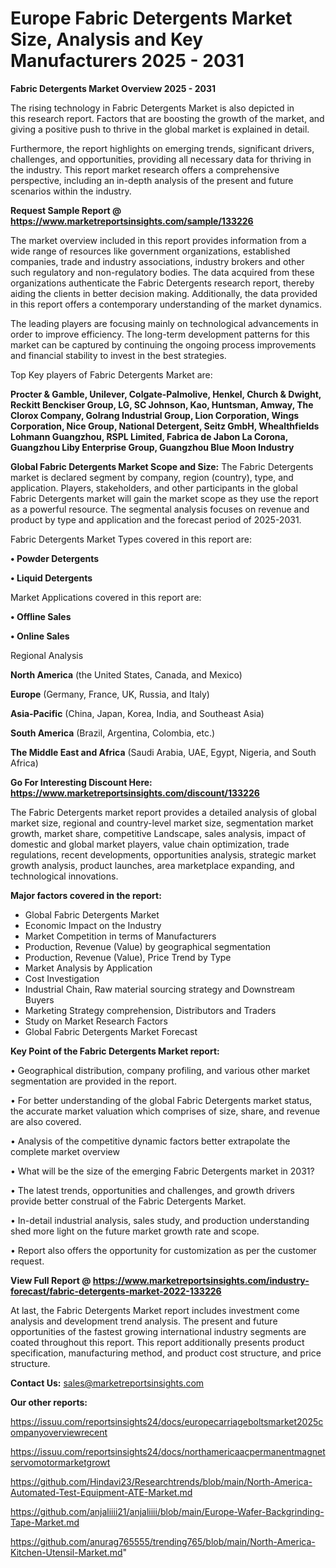 # Europe Fabric Detergents Market Size, Analysis and Key Manufacturers 2025 - 2031

<Strong> Fabric Detergents Market Overview 2025 - 2031</strong>

The rising technology in Fabric Detergents Market is also depicted in this research report. Factors that are boosting the growth of the market, and giving a positive push to thrive in the global market is explained in detail.

Furthermore, the report highlights on emerging trends, significant drivers, challenges, and opportunities, providing all necessary data for thriving in the industry. This report market research offers a comprehensive perspective, including an in-depth analysis of the present and future scenarios within the industry.

<strong>Request Sample Report @ <a href=https://www.marketreportsinsights.com/sample/133226>https://www.marketreportsinsights.com/sample/133226</a></strong>

The market overview included in this report provides information from a wide range of resources like government organizations, established companies, trade and industry associations, industry brokers and other such regulatory and non-regulatory bodies. The data acquired from these organizations authenticate the Fabric Detergents research report, thereby aiding the clients in better decision making. Additionally, the data provided in this report offers a contemporary understanding of the market dynamics.

The leading players are focusing mainly on technological advancements in order to improve efficiency. The long-term development patterns for this market can be captured by continuing the ongoing process improvements and financial stability to invest in the best strategies.

Top Key players of Fabric Detergents Market are:

<strong>Procter & Gamble, Unilever, Colgate-Palmolive, Henkel, Church & Dwight, Reckitt Benckiser Group, LG, SC Johnson, Kao, Huntsman, Amway, The Clorox Company, Golrang Industrial Group, Lion Corporation, Wings Corporation, Nice Group, National Detergent, Seitz GmbH, Whealthfields Lohmann Guangzhou, RSPL Limited, Fabrica de Jabon La Corona, Guangzhou Liby Enterprise Group, Guangzhou Blue Moon Industry</strong>

<strong><b>Global Fabric Detergents Market Scope and Size:</b></strong>
The Fabric Detergents market is declared segment by company, region (country), type, and application. Players, stakeholders, and other participants in the global Fabric Detergents market will gain the market scope as they use the report as a powerful resource. The segmental analysis focuses on revenue and product by type and application and the forecast period of 2025-2031.

Fabric Detergents Market Types covered in this report are:

<strong>• Powder Detergents

• Liquid Detergents</strong>

Market Applications covered in this report are:

<strong>• Offline Sales

• Online Sales</strong> 

Regional Analysis

<strong>North America</strong> (the United States, Canada, and Mexico)

<strong>Europe</strong> (Germany, France, UK, Russia, and Italy)

<strong>Asia-Pacific</strong> (China, Japan, Korea, India, and Southeast Asia)

<strong>South America</strong> (Brazil, Argentina, Colombia, etc.)

<strong>The Middle East and Africa</strong> (Saudi Arabia, UAE, Egypt, Nigeria, and South Africa)

<strong>Go For Interesting Discount Here: <a href=https://www.marketreportsinsights.com/discount/133226>https://www.marketreportsinsights.com/discount/133226</a></strong>

The Fabric Detergents market report provides a detailed analysis of global market size, regional and country-level market size, segmentation market growth, market share, competitive Landscape, sales analysis, impact of domestic and global market players, value chain optimization, trade regulations, recent developments, opportunities analysis, strategic market growth analysis, product launches, area marketplace expanding, and technological innovations.

<strong><b>Major factors covered in the report:</b></strong>
<ul>
  <li>Global Fabric Detergents Market </li>
  <li>Economic Impact on the Industry</li>
  <li>Market Competition in terms of Manufacturers</li>
  <li>Production, Revenue (Value) by geographical segmentation</li>
  <li>Production, Revenue (Value), Price Trend by Type</li>
  <li>Market Analysis by Application</li>
  <li>Cost Investigation</li>
  <li>Industrial Chain, Raw material sourcing strategy and Downstream Buyers</li>
  <li>Marketing Strategy comprehension, Distributors and Traders</li>
  <li>Study on Market Research Factors</li>
  <li>Global Fabric Detergents Market Forecast</li>
</ul>

<strong><b>Key Point of the Fabric Detergents Market report:</b></strong>

• Geographical distribution, company profiling, and various other market segmentation are provided in the report.

• For better understanding of the global Fabric Detergents market status, the accurate market valuation which comprises of size, share, and revenue are also covered.

• Analysis of the competitive dynamic factors better extrapolate the complete market overview

• What will be the size of the emerging Fabric Detergents market in 2031?

• The latest trends, opportunities and challenges, and growth drivers provide better construal of the Fabric Detergents Market.

• In-detail industrial analysis, sales study, and production understanding shed more light on the future market growth rate and scope.

• Report also offers the opportunity for customization as per the customer request.

<strong><b>View Full Report @ <a href=https://www.marketreportsinsights.com/industry-forecast/fabric-detergents-market-2022-133226>https://www.marketreportsinsights.com/industry-forecast/fabric-detergents-market-2022-133226</a></b></strong>


At last, the Fabric Detergents Market report includes investment come analysis and development trend analysis. The present and future opportunities of the fastest growing international industry segments are coated throughout this report. This report additionally presents product specification, manufacturing method, and product cost structure, and price structure.

<strong>Contact Us:</strong>
sales@marketreportsinsights.com

<strong>Our other reports:</strong>

<a href=https://issuu.com/reportsinsights24/docs/europecarriageboltsmarket2025companyoverviewrecent>https://issuu.com/reportsinsights24/docs/europecarriageboltsmarket2025companyoverviewrecent</a>

<a href=https://issuu.com/reportsinsights24/docs/northamericaacpermanentmagnetservomotormarketgrowt>https://issuu.com/reportsinsights24/docs/northamericaacpermanentmagnetservomotormarketgrowt</a>

<a href=https://github.com/Hindavi23/Researchtrends/blob/main/North-America-Automated-Test-Equipment-ATE-Market.md>https://github.com/Hindavi23/Researchtrends/blob/main/North-America-Automated-Test-Equipment-ATE-Market.md</a>

<a href=https://github.com/anjaliiii21/anjaliiii/blob/main/Europe-Wafer-Backgrinding-Tape-Market.md>https://github.com/anjaliiii21/anjaliiii/blob/main/Europe-Wafer-Backgrinding-Tape-Market.md</a>

<a href=https://github.com/anurag765555/trending765/blob/main/North-America-Kitchen-Utensil-Market.md>https://github.com/anurag765555/trending765/blob/main/North-America-Kitchen-Utensil-Market.md</a>"
